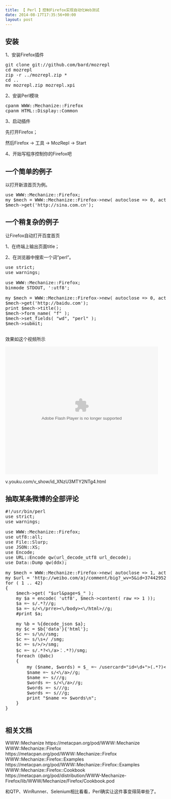 ```yaml
---
title: 【 Perl 】控制Firefox实现自动化Web测试
date: 2014-08-17T17:35:56+00:00
layout: post
---
```

## 安装

1、安装Firefox插件

<pre class="brush: bash">git clone git://github.com/bard/mozrepl
cd mozrepl
zip -r ../mozrepl.zip *
cd ..
mv mozrepl.zip mozrepl.xpi
</pre>

2、安装Perl模块

<pre class="brush: bash">cpanm WWW::Mechanize::Firefox
cpanm HTML::Display::Common
</pre>

3、启动插件
  
先打开Firefox；
  
然后Firefox -> 工具 -> MozRepl -> Start

4、开始写程序控制你的Firefox吧

## 一个简单的例子

以打开新浪首页为例。

<pre class="brush: perl">use WWW::Mechanize::Firefox;
my $mech = WWW::Mechanize::Firefox->new( autoclose => 0, activate => 1 );
$mech->get('http://sina.com.cn');
</pre>

## 一个稍复杂的例子

让Firefox自动打开百度首页
  
1、在终端上输出页面title；
  
2、在浏览器中搜索一个词&#8221;perl&#8221;。

<pre class="brush: perl">use strict;
use warnings;

use WWW::Mechanize::Firefox;
binmode STDOUT, ':utf8';

my $mech = WWW::Mechanize::Firefox->new( autoclose => 0, activate => 1 );
$mech->get('http://baidu.com');
print $mech->title();
$mech->form_name( "f" );
$mech->set_fields( "wd", "perl" );
$mech->submit;

</pre>

效果如这个视频所示

<embed src="http://player.youku.com/player.php/sid/XNzU3MTY2NTg4/v.swf" allowFullScreen="true" quality="high" width="480" height="400" align="middle" allowScriptAccess="always" type="application/x-shockwave-flash">
</embed>

v.youku.com/v\_show/id\_XNzU3MTY2NTg4.html

## 抽取某条微博的全部评论

<pre class="brush: perl">#!/usr/bin/perl
use strict;
use warnings;

use WWW::Mechanize::Firefox;
use utf8::all;
use File::Slurp;
use JSON::XS;
use Encode;
use URL::Encode qw(url_decode_utf8 url_decode);
use Data::Dump qw(ddx);

my $mech = WWW::Mechanize::Firefox->new( autoclose => 1, activate => 1 );
my $url = 'http://weibo.com/aj/comment/big?_wv=5&id=3744295209134458&max_id=3744609358765392&filter=0&__rnd=1408272337687';
for ( 1 .. 42)
{
	$mech->get( "$url&page=$_" );
	my $a = encode( 'utf8', $mech->content( raw => 1 ));
	$a =~ s/.*?<prre>//g;
	$a =~ s/<\/prre><\/body><\/html>//g;
	#print $a;

	my %b = %{decode_json $a};
	my $c = $b{'data'}{'html'};
	$c =~ s/\n//smg;
	$c =~ s/\s+/ /smg;
	$c =~ s/>/>/smg;
	$c =~ s/</</smg;
	$c =~ s/&/&#038;/smg;
	#print "[$c]\n";

	my @abc = $c =~ /(usercard="id=\d+">.*?<\/a>：.*?<span class="S_txt2">)/smg;
	foreach (@abc)
	{
		my ($name, $words) = $_ =~ /usercard="id=\d+">(.*?)<\/a>：(.*?)<span class="S_txt2">/;
		$name =~ s/<\/a>//g;
		$name =~ s/<a.*>//g;
		$words =~ s/<\/a>//g;
		$words =~ s/<a.*>//g;
		$words =~ s/<img.*>//g;
		print "$name => $words\n";
	}
}

</pre>


<h2>
  相关文档
</h2>


<p>
  WWW::Mechanize https://metacpan.org/pod/WWW::Mechanize<br />
  WWW::Mechanize::Firefox https://metacpan.org/pod/WWW::Mechanize::Firefox<br />
  WWW::Mechanize::Firefox::Examples https://metacpan.org/pod/WWW::Mechanize::Firefox::Examples<br />
  WWW::Mechanize::Firefox::Cookbook https://metacpan.org/pod/distribution/WWW-Mechanize-Firefox/lib/WWW/Mechanize/Firefox/Cookbook.pod
</p>


<p>
  和QTP、WinRunner、Selenium相比看看，Perl确实让这件事变得简单些了。
</p>
